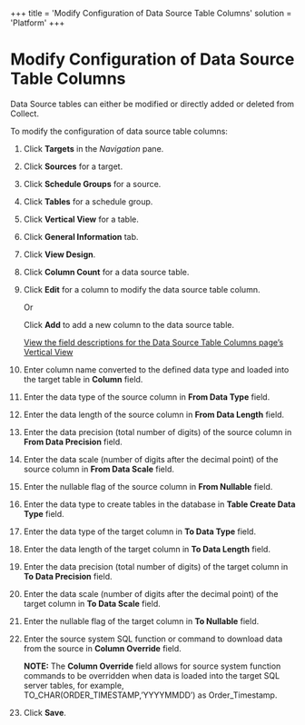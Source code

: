 +++
title = 'Modify Configuration of Data Source Table Columns'
solution = 'Platform'
+++

# Modify Configuration of Data Source Table Columns

Data Source tables can either be modified or directly added or deleted
from Collect.

To modify the configuration of data source table columns:

1.  Click <span style="font-weight: bold;">Targets</span> in the
    <span style="font-style: italic;">Navigation</span> pane.

2.  Click <span style="font-weight: bold;">Sources</span> for a target.

3.  Click <span style="font-weight: bold;">Schedule Groups</span> for a
    source.

4.  Click <span style="font-weight: bold;">Tables</span> for a schedule
    group.

5.  Click <span style="font-weight: bold;">Vertical View</span> for a
    table.

6.  Click <span style="font-weight: bold;">General Information</span>
    tab.

7.  Click <span style="font-weight: bold;">View Design</span>.

8.  Click <span style="font-weight: bold;">Column Count</span> for a
    data source table.

9.  Click <span style="font-weight: bold;">Edit</span> for a column to
    modify the data source table column.
    
    Or
    
    Click <span style="font-weight: bold;">Add</span> to add a new
    column to the data source table.
    
    [View the field descriptions for the Data Source Table Columns
    page’s Vertical
    View](../Page_Desc/Data_Source_Table_Columns_H.htm#Data_Source_Table1)

10. Enter column name converted to the defined data type and loaded into
    the target table in <span style="font-weight: bold;">Column</span>
    field.

11. Enter the data type of the source column in
    <span style="font-weight: bold;">From Data Type</span> field.

12. Enter the data length of the source column in
    <span style="font-weight: bold;">From Data Length</span> field.

13. Enter the data precision (total number of digits) of the source
    column in <span style="font-weight: bold;">From Data
    Precision</span> field.

14. Enter the data scale (number of digits after the decimal point) of
    the source column in <span style="font-weight: bold;">From Data
    Scale</span> field.

15. Enter the nullable flag of the source column in
    <span style="font-weight: bold;">From Nullable</span> field.

16. Enter the data type to create tables in the database in
    <span style="font-weight: bold;">Table Create Data Type</span>
    field.

17. Enter the data type of the target column in
    <span style="font-weight: bold;">To Data Type</span> field.

18. Enter the data length of the target column in
    <span style="font-weight: bold;">To Data Length</span> field.

19. Enter the data precision (total number of digits) of the target
    column in <span style="font-weight: bold;">To Data Precision</span>
    field.

20. Enter the data scale (number of digits after the decimal point) of
    the target column in <span style="font-weight: bold;">To Data
    Scale</span> field.

21. Enter the nullable flag of the target column in
    <span style="font-weight: bold;">To Nullable</span> field.

22. Enter the source system SQL function or command to download data
    from the source in <span style="font-weight: bold;">Column
    Override</span> field.
    
    **NOTE:** The <span style="font-weight: bold;">Column
    Override</span> field allows for source system function commands to
    be overridden when data is loaded into the target SQL server tables,
    for example, TO\_CHAR(ORDER\_TIMESTAMP,’YYYYMMDD’) as
    Order\_Timestamp.

23. Click <span style="font-weight: bold;">Save</span>.
